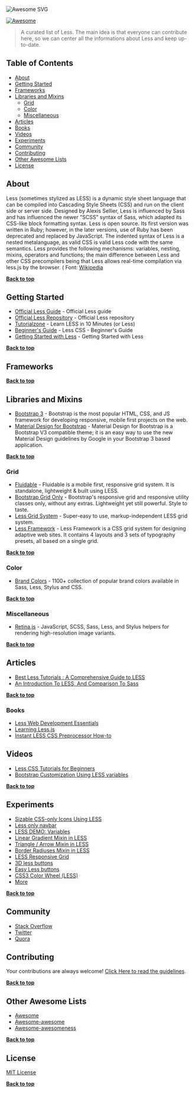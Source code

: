 <img src="https://cdn.rawgit.com/LucasBassetti/awesome-less/master/logo.svg" alt="Awesome SVG">

[![Awesome](https://cdn.rawgit.com/sindresorhus/awesome/d7305f38d29fed78fa85652e3a63e154dd8e8829/media/badge.svg)](https://github.com/sindresorhus/awesome)

> A curated list of Less. The main idea is that everyone can contribute here, so we can center all the informations about Less and keep up-to-date.

## Table of Contents
- [About](#about)
- [Getting Started](#getting-started)
- [Frameworks](#frameworks)
- [Libraries and Mixins](#libraries-and-mixins)
  - [Grid](#grid)
  - [Color](#color)
  - [Miscellaneous](#miscellaneous)
- [Articles](#articles)
- [Books](#books)
- [Videos](#videos)
- [Experiments](#experiments)
- [Community](#community)
- [Contributing](#contributing)
- [Other Awesome Lists](#other-awesome-lists)
- [License](#license)

## About

Less (sometimes stylized as LESS) is a dynamic style sheet language that can be compiled into Cascading Style Sheets (CSS) and run on the client side or server side. Designed by Alexis Sellier, Less is influenced by Sass and has influenced the newer "SCSS" syntax of Sass, which adapted its CSS-like block formatting syntax. Less is open source. Its first version was written in Ruby; however, in the later versions, use of Ruby has been deprecated and replaced by JavaScript. The indented syntax of Less is a nested metalanguage, as valid CSS is valid Less code with the same semantics. Less provides the following mechanisms: variables, nesting, mixins, operators and functions; the main difference between Less and other CSS precompilers being that Less allows real-time compilation via less.js by the browser. ( Font: [Wikipedia](https://en.wikipedia.org/wiki/Less_(stylesheet_language) )

**[Back to top](#table-of-contents)**

## Getting Started

- [Official Less Guide](http://lesscss.org/) - Official Less guide
- [Official Less Repository](https://github.com/less/less.js) - Official Less repository
- [Tutorialzone](http://tutorialzine.com/2015/07/learn-less-in-10-minutes-or-less/) - Learn LESS in 10 Minutes (or Less)
- [Beginner's Guide](http://www.hongkiat.com/blog/less-basic/) - Less CSS - Beginner's Guide
- [Getting Started with Less](https://scotch.io/tutorials/getting-started-with-less) - Getting Started with Less

**[Back to top](#table-of-contents)**

## Frameworks

**[Back to top](#table-of-contents)**

## Libraries and Mixins

- [Bootstrap 3](http://getbootstrap.com/) - Bootstrap is the most popular HTML, CSS, and JS framework for developing responsive, mobile first projects on the web.
- [Material Design for Bootstrap](https://github.com/FezVrasta/bootstrap-material-design) - Material Design for Bootstrap is a Bootstrap V3 compatible theme; it is an easy way to use the new Material Design guidelines by Google in your Bootstrap 3 based application.

**[Back to top](#table-of-contents)**

### Grid

- [Fluidable](http://fluidable.com/) - Fluidable is a mobile first, responsive grid system. It is standalone, lightweight & built using LESS.
- [Bootstrap Grid Only](https://github.com/zirafa/bootstrap-grid-only) - Bootstrap's responsive grid and responsive utility classes only, without any extras. Lightweight yet still powerful. Style to taste.
- [Less Grid System](https://github.com/goodpixels/less-grid-system) - Super-easy to use, markup-independent LESS grid system.
- [Less Framework](https://github.com/jonikorpi/Less-Framework) - Less Framework is a CSS grid system for designing adaptive web sites. It contains 4 layouts and 3 sets of typography presets, all based on a single grid.

**[Back to top](#table-of-contents)**

### Color

- [Brand Colors](http://brand-colors.com/) - 1100+ collection of popular brand colors available in Sass, Less, Stylus and CSS.

**[Back to top](#table-of-contents)**

### Miscellaneous

- [Retina.js](https://github.com/imulus/retinajs) - JavaScript, SCSS, Sass, Less, and Stylus helpers for rendering high-resolution image variants.

**[Back to top](#table-of-contents)**

## Articles

- [Best Less Tutorials : A Comprehensive Guide to LESS](http://www.cssauthor.com/less-tutorials/)
- [An Introduction To LESS, And Comparison To Sass](https://www.smashingmagazine.com/2011/09/an-introduction-to-less-and-comparison-to-sass/)

**[Back to top](#table-of-contents)**

### Books

- [Less Web Development Essentials](https://www.packtpub.com/web-development/less-web-development-essentials)
- [Learning Less.js](https://www.packtpub.com/web-development/learning-lessjs)
- [Instant LESS CSS Preprocessor How-to](https://www.packtpub.com/web-development/instant-less-css-preprocessor-how-instant)

## Videos

- [Less CSS Tutorials for Beginners](https://www.youtube.com/watch?v=YQYJUeokqOY&list=PL6gx4Cwl9DGCshbAx1JpBtNoKh8iKAAiy)
- [Bootstrap Customization Using LESS variables](https://www.youtube.com/watch?v=Aei29MS5Ohs)

**[Back to top](#table-of-contents)**

## Experiments

- [Sizable CSS-only Icons Using LESS](https://codepen.io/ericrasch/pen/rndaF)
- [Less only navbar](https://codepen.io/lukasdietrich/pen/mkeAJ)
- [LESS DEMO: Variables](https://codepen.io/ericrasch/pen/uGlvA)
- [Linear Gradient Mixin in LESS](https://codepen.io/eky/pen/eAnCI)
- [Triangle / Arrow Mixin in LESS](https://codepen.io/eky/pen/AaCwF)
- [Border Radiuses Mixin in LESS](https://codepen.io/eky/pen/dCmnp)
- [LESS Responsive Grid](https://codepen.io/mecarter/pen/idKqg)
- [3D less buttons](https://codepen.io/MamayAlexander/pen/aAsiq)
- [Easy Less buttons](https://codepen.io/octavioamu/pen/zJexw)
- [CSS3 Color Wheel (LESS)](https://codepen.io/bitmap/pen/eBbHt)
- [More](https://codepen.io/tag/less/)

**[Back to top](#table-of-contents)**

## Community

- [Stack Overflow](http://stackoverflow.com/questions/tagged/less)
- [Twitter](https://twitter.com/hashtag/lesscss)
- [Quora](https://www.quora.com/topic/LESS-stylesheet-language)

## Contributing

Your contributions are always welcome! [Click Here to read the guidelines](https://github.com/LucasBassetti/awesome-less/blob/master/CONTRIBUTING.md).

**[Back to top](#table-of-contents)**

## Other Awesome Lists

* [Awesome](https://github.com/sindresorhus/awesome)
* [Awesome-awesome](https://github.com/emijrp/awesome-awesome)
* [Awesome-awesomeness](https://github.com/bayandin/awesome-awesomeness)

**[Back to top](#table-of-contents)**

## License

[MIT License](LICENSE)

**[Back to top](#table-of-contents)**
